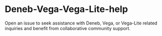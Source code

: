 # Deneb-Vega-Vega-Lite-help
Open an issue to seek assistance with Deneb, Vega, or Vega-Lite related inquiries and benefit from collaborative community support.
